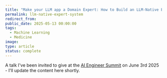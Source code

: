 ```yaml
---
title: "Make your LLM app a Domain Expert: How to Build an LLM-Native Expert System"
permalink: llm-native-expert-system
redirect_from:
public_date: 2025-05-13 00:00:00
tags:
  - Machine Learning
  - Medicine
image:
type: article
status: complete
---
```


A talk I've been invited to give at the [AI Engineer Summit](https://www.ai.engineer/) on June 3rd 2025 - I'll update the content here shortly.






